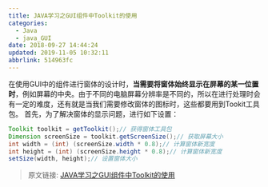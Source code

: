 ```yaml
---
title: JAVA学习之GUI组件中Toolkit的使用
categories: 
  - Java
  - java_GUI
date: 2018-09-27 14:44:24
updated: 2019-11-05 10:32:11
abbrlink: 514963fc
---
```

在使用GUI中的组件进行窗体的设计时，**当需要将窗体始终显示在屏幕的某一位置时**，例如屏幕的中央。由于不同的电脑屏幕分辨率是不同的，所以在进行处理时会有一定的难度，还有就是当我们需要修改窗体的图标时，这些都要用到Tookit工具包。
首先，为了解决窗体的显示问题，进行如下设置：
```java
Toolkit toolkit = getToolkit();// 获得窗体工具包
Dimension screenSize = toolkit.getScreenSize();// 获取屏幕大小
int width = (int) (screenSize.width * 0.8);// 计算窗体新宽度
int height = (int) (screenSize.height * 0.8);// 计算窗体新宽度
setSize(width, height);// 设置窗体大小
```


>原文链接: [JAVA学习之GUI组件中Toolkit的使用](https://lanlan2017.github.io/blog/514963fc/)
